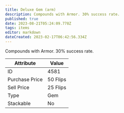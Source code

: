 ```yaml
---
title: Deluxe Gem (arm)
description: Compounds with Armor. 30% success rate.
published: true
date: 2023-08-21T05:24:09.778Z
tags: items
editor: markdown
dateCreated: 2023-02-17T06:42:56.334Z
---
```


Compounds with Armor. 30% success rate.

|Attribute|Value|
|-|-|
|ID|4581|
|Purchase Price|50 Flips|
|Sell Price|25 Flips|
|Type|Gem|
|Stackable|No|


